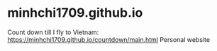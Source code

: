 # minhchi1709.github.io
Count down till I fly to Vietnam: https://minhchi1709.github.io/countdown/main.html
Personal website
